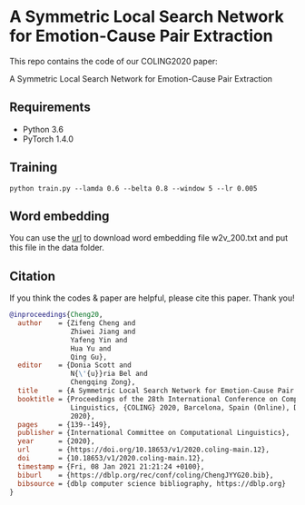 # A Symmetric Local Search Network for Emotion-Cause Pair Extraction

This repo contains the code of our COLING2020 paper:

A Symmetric Local Search Network for Emotion-Cause Pair Extraction

## Requirements

- Python 3.6
- PyTorch 1.4.0

## Training
```shell
python train.py --lamda 0.6 --belta 0.8 --window 5 --lr 0.005
```

## Word embedding
You can use the [url](https://github.com/NUSTM/ECPE/tree/master/data_combine) to download word embedding file w2v_200.txt and put this file in the data folder.

## Citation

If you think the codes & paper are helpful, please cite this paper. Thank you! 

``` bibtex
@inproceedings{Cheng20,
  author    = {Zifeng Cheng and
               Zhiwei Jiang and
               Yafeng Yin and
               Hua Yu and
               Qing Gu},
  editor    = {Donia Scott and
               N{\'{u}}ria Bel and
               Chengqing Zong},
  title     = {A Symmetric Local Search Network for Emotion-Cause Pair Extraction},
  booktitle = {Proceedings of the 28th International Conference on Computational
               Linguistics, {COLING} 2020, Barcelona, Spain (Online), December 8-13,
               2020},
  pages     = {139--149},
  publisher = {International Committee on Computational Linguistics},
  year      = {2020},
  url       = {https://doi.org/10.18653/v1/2020.coling-main.12},
  doi       = {10.18653/v1/2020.coling-main.12},
  timestamp = {Fri, 08 Jan 2021 21:21:24 +0100},
  biburl    = {https://dblp.org/rec/conf/coling/ChengJYYG20.bib},
  bibsource = {dblp computer science bibliography, https://dblp.org}
}
```


